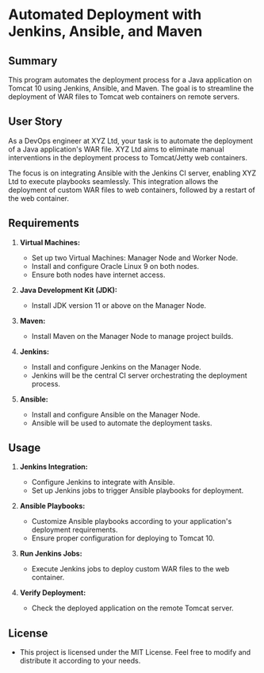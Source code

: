 # Automated Deployment with Jenkins, Ansible, and Maven

## Summary

This program automates the deployment process for a Java application on Tomcat 10 using Jenkins, Ansible, and Maven. The goal is to streamline the deployment of WAR files to Tomcat web containers on remote servers.

## User Story

As a DevOps engineer at XYZ Ltd, your task is to automate the deployment of a Java application's WAR file. XYZ Ltd aims to eliminate manual interventions in the deployment process to Tomcat/Jetty web containers.

The focus is on integrating Ansible with the Jenkins CI server, enabling XYZ Ltd to execute playbooks seamlessly. This integration allows the deployment of custom WAR files to web containers, followed by a restart of the web container.

## Requirements

1. **Virtual Machines:**
   - Set up two Virtual Machines: Manager Node and Worker Node.
   - Install and configure Oracle Linux 9 on both nodes.
   - Ensure both nodes have internet access.

2. **Java Development Kit (JDK):**
   - Install JDK version 11 or above on the Manager Node.

3. **Maven:**
   - Install Maven on the Manager Node to manage project builds.

4. **Jenkins:**
   - Install and configure Jenkins on the Manager Node.
   - Jenkins will be the central CI server orchestrating the deployment process.

5. **Ansible:**
   - Install and configure Ansible on the Manager Node.
   - Ansible will be used to automate the deployment tasks.


## Usage

1. **Jenkins Integration:**
   - Configure Jenkins to integrate with Ansible.
   - Set up Jenkins jobs to trigger Ansible playbooks for deployment.

2. **Ansible Playbooks:**
   - Customize Ansible playbooks according to your application's deployment requirements.
   - Ensure proper configuration for deploying to Tomcat 10.

3. **Run Jenkins Jobs:**
   - Execute Jenkins jobs to deploy custom WAR files to the web container.

4. **Verify Deployment:**
    - Check the deployed application on the remote Tomcat server.


## License
   - This project is licensed under the MIT License. Feel free to modify and distribute it according to your needs.
